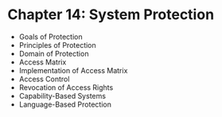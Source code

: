 # Chapter 14: System Protection

- Goals of Protection
- Principles of Protection
- Domain of Protection
- Access Matrix
- Implementation of Access Matrix
- Access Control
- Revocation of Access Rights
- Capability-Based Systems
- Language-Based Protection

